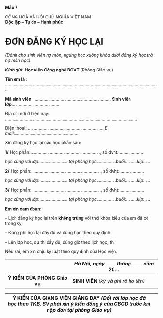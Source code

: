 **Mẫu 7**

CỘNG HOÀ XÃ HỘI CHỦ NGHĨA VIỆT NAM  
**Độc lập – Tự do – Hạnh phúc**

# **ĐƠN ĐĂNG KÝ HỌC LẠI**

*(Dành cho sinh viên nợ môn, ngừng học xuống khóa dưới đăng ký học trả nợ môn học)*

***Kính gửi***: 	**Học viện Công nghệ BCVT** (Phòng Giáo vụ)

**Tên em là** : ..............................................................................................................................

**Mã sinh viên** : .............................................................,  **Sinh viên lớp**:......................................

Địa chỉ nơi ở hiện nay: ............................................................................................................

Điện thoại: .............................................................. *E-mail*:....................................................

Xin đăng ký học lại các học phần sau:

**1/** Học phần:…………………………………………………, số đvht:…………..……

 *học cùng với lớp*:……………………*tại phòng học*……….……*buổi*:………*kíp*:..…

**2/** Học phần:…………………………………………………, số đvht:…………..……

*học cùng với lớp*:……………………*tại phòng học*……….……*buổi*:………*kíp*:..…

**3/** Học phần:…………………………………………………, số đvht:…………..……

*học cùng với lớp*:……………………*tại phòng học*……….……*buổi*:………*kíp*:..…

**Em xin cam đoan:**

\- Lịch đăng ký học lại trên **không trùng** với thời khóa biểu của em đã có trong kỳ; 

\- Đóng phí học lại đầy đủ và đúng hạn theo quy định.

\- Lên lớp học, dự thi đầy đủ, đúng giờ theo lịch học, thi.

Nếu sai, em xin chịu kỷ luật theo quy định của Học viện.

|  |   *Hà Nội, ngày …… tháng……. năm* 20… |
| :---: | ----- |
| **Ý KIẾN CỦA PHÒNG Giáo vụ** | **SINH VIÊN** *(ký và ghi rõ họ tên)* |

| Ý KIẾN CỦA GIẢNG VIÊN GIẢNG DẠY *(Đối với lớp học đã học theo TKB, SV phải xin ý kiến đồng ý của CBGD trước khi nộp đơn tại phòng Giáo vụ)* |  |
| :---: | :---: |
